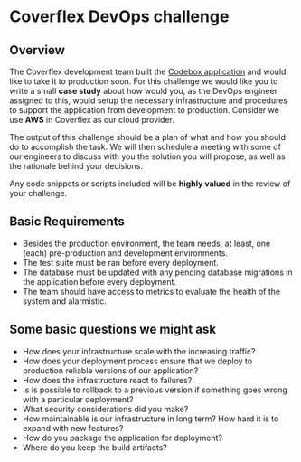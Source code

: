 # Coverflex DevOps challenge

## Overview

The Coverflex development team built the [Codebox application](https://github.com/coverflex-tech/codebox) and would like to take it to production soon. For this challenge we would like you to write a small **case study** about how would you, as the DevOps engineer assigned to this, would setup the necessary infrastructure and procedures to support the application from development to production. Consider we use **AWS** in Coverflex as our cloud provider.

The output of this challenge should be a plan of what and how you should do to accomplish the task. We will then schedule a meeting with some of our engineers to discuss with you the solution you will propose, as well as the rationale behind your decisions.

Any code snippets or scripts included will be **highly valued** in the review of your challenge.

## Basic Requirements

- Besides the production environment, the team needs, at least, one (each) pre-production and development environments.
- The test suite must be ran before every deployment.
- The database must be updated with any pending database migrations in the application before every deployment.
- The team should have access to metrics to evaluate the health of the system and alarmistic.

## Some basic questions we might ask

- How does your infrastructure scale with the increasing traffic?
- How does your deployment process ensure that we deploy to production reliable versions of our application?
- How does the infrastructure react to failures?
- Is is possible to rollback to a previous version if something goes wrong with a particular deployment?
- What security considerations did you make?
- How maintainable is our infrastructure in long term? How hard it is to expand with new features?
- How do you package the application for deployment?
- Where do you keep the build artifacts?
